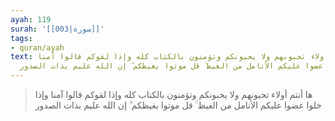 ```yaml
---
ayah: 119
surah: '[[003|سورة]]'
tags:
- quran/ayah
text: ها أنتم أولاء تحبونهم ولا يحبونكم وتؤمنون بالكتاب كله وإذا لقوكم قالوا آمنا
  وإذا خلوا عضوا عليكم الأنامل من الغيظ ۚ قل موتوا بغيظكم ۗ إن الله عليم بذات الصدور
---
```

> ها أنتم أولاء تحبونهم ولا يحبونكم وتؤمنون بالكتاب كله وإذا لقوكم قالوا آمنا وإذا خلوا عضوا عليكم الأنامل من الغيظ ۚ قل موتوا بغيظكم ۗ إن الله عليم بذات الصدور
